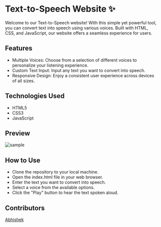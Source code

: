 # Text-to-Speech Website ✨
Welcome to our Text-to-Speech website! With this simple yet powerful tool, you can convert text into speech using various voices. Built with HTML, CSS, and JavaScript, our website offers a seamless experience for users.

## Features
* Multiple Voices: Choose from a selection of different voices to personalize your listening experience.
* Custom Text Input: Input any text you want to convert into speech.
* Responsive Design: Enjoy a consistent user experience across devices of all sizes.

## Technologies Used
* HTML5
* CSS3
* JavaScript

## Preview 
![sample](https://github.com/abhi-up/text-to-speech-converter/assets/77201101/6c4a8250-f026-4372-b0ad-6b91ac049a7b)

## How to Use
* Clone the repository to your local machine.
* Open the index.html file in your web browser.
* Enter the text you want to convert into speech.
* Select a voice from the available options.
* Click the "Play" button to hear the text spoken aloud.

## Contributors
[Abhishek](https://github.com/abhi-up)

